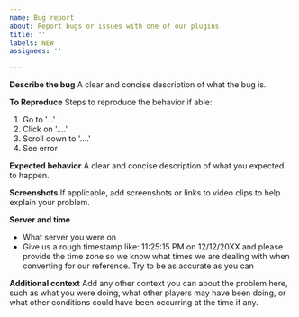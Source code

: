 ```yaml
---
name: Bug report
about: Report bugs or issues with one of our plugins
title: ''
labels: NEW
assignees: ''

---
```


**Describe the bug**
A clear and concise description of what the bug is.

**To Reproduce**
Steps to reproduce the behavior if able:
1. Go to '...'
2. Click on '....'
3. Scroll down to '....'
4. See error

**Expected behavior**
A clear and concise description of what you expected to happen.

**Screenshots**
If applicable, add screenshots or links to video clips to help explain your problem.

**Server and time**
- What server you were on
- Give us a rough timestamp like: 11:25:15 PM on 12/12/20XX and please provide the time zone so we know what times we are dealing with when converting for our reference. Try to be as accurate as you can

**Additional context**
Add any other context you can about the problem here, such as what you were doing, what other players may have been doing, or what other conditions could have been occurring at the time if any.
